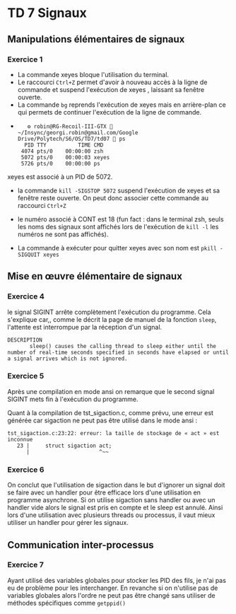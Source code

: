 # TD 7 Signaux
## Manipulations élémentaires de signaux
### Exercice 1
- La commande xeyes bloque l'utilisation du terminal.
- Le raccourci ```Ctrl+Z``` permet d'avoir à nouveau accès à la ligne de commande et suspend l'exécution de xeyes , laissant sa fenêtre ouverte.
- La commande ```bg``` reprends l'exécution de xeyes mais en arrière-plan ce qui permets de continuer l'exécution de la ligne de commande.
- ```
	 ⚙ robin@RG-Recoil-III-GTX  ~/Insync/georgi.robin@gmail.com/Google Drive/Polytech/S6/OS/TD7/td07  ps
    PID TTY          TIME CMD
   4074 pts/0    00:00:00 zsh
   5072 pts/0    00:00:03 xeyes
   5726 pts/0    00:00:00 ps
   ```
xeyes est associé à un PID de 5072.

- la commande ```kill -SIGSTOP 5072``` suspend l'exécution de xeyes et sa fenêtre reste ouverte. On peut donc associer cette commande au raccourci ```Ctrl+Z```

- le numéro associé à CONT est 18 (fun fact : dans le terminal zsh, seuls les noms des signaux sont affichés lors de l'exécution de ```kill -l``` les numéros ne sont pas affichés).

- La commande à exécuter pour quitter xeyes avec son nom est ```pkill -SIGQUIT xeyes```
## Mise en œuvre élémentaire de signaux
### Exercice 4
le signal SIGINT arrête complètement l'exécution du programme. Cela s'explique car,, comme le décrit la page de manuel de la fonction ```sleep```, l'attente est interrompue par la réception d'un signal.

```
DESCRIPTION
       sleep() causes the calling thread to sleep either until the number of real-time seconds specified in seconds have elapsed or until a signal arrives which is not ignored.
```

### Exercice 5
Après une compilation en mode ansi on remarque que le second signal SIGINT mets fin à l'exécution du programme.

Quant à la compilation de tst_sigaction.c, comme prévu, une erreur est générée car sigaction ne peut pas être utilisé dans le mode ansi : 

```
tst_sigaction.c:23:22: erreur: la taille de stockage de « act » est inconnue
   23 |     struct sigaction act;
      |                      ^~~
```

### Exercice 6

On conclut que l'utilisation de sigaction dans le but d'ignorer un signal doit se faire avec un handler pour être efficace lors d'une utilisation en programme asynchrone. Si on utilise sigaction sans handler ou avec un handler vide alors le signal est pris en compte et le sleep est annulé. Ainsi lors d'une utilisation avec plusieurs threads ou processus, il vaut mieux utiliser un handler pour gérer les signaux.


## Communication inter-processus
### Exercice 7
Ayant utilisé des variables globales pour stocker les PID des fils, je n'ai pas eu de problème pour les interchanger. En revanche si on n'utilise pas de variables globales alors l'ordre ne peut pas être changé sans utiliser de méthodes spécifiques comme ```getppid()```